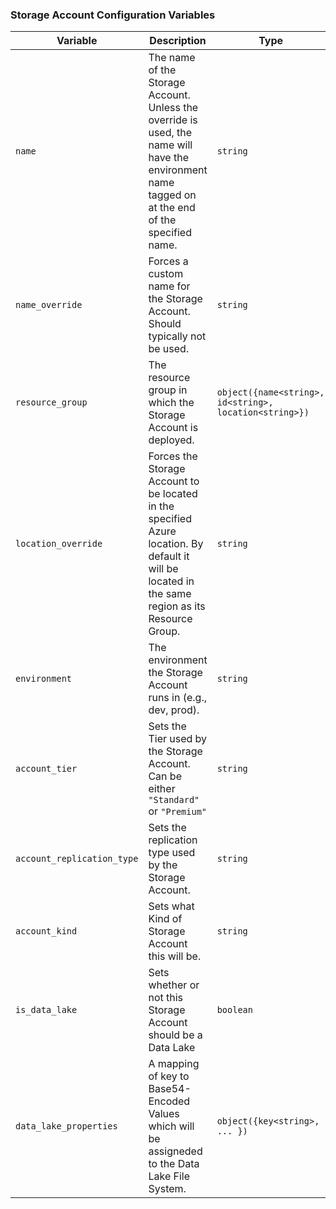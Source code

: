 ### Storage Account Configuration Variables

| **Variable**               | **Description**                                                                                  | **Type**     | **Default** |
|----------------------------|--------------------------------------------------------------------------------------------------|--------------|-------------|
| `name`                     | The name of the Storage Account. Unless the override is used, the name will have the environment name tagged on at the end of the specified name.  |`string`| N/A |
| `name_override`            | Forces a custom name for the Storage Account. Should typically not be used.                      | `string`     | ""          |
| `resource_group`           | The resource group in which the Storage Account is deployed.                                     | `object({name<string>, id<string>, location<string>})`         | N/A |
| `location_override`        | Forces the Storage Account to be located in the specified Azure location. By default it will be located in the same region as its Resource Group.  |`string`| ""  |
| `environment`              | The environment the Storage Account runs in (e.g., dev, prod).                                   | `string`     | N/A         |
| `account_tier`             | Sets the Tier used by the Storage Account. Can be either `"Standard"` or `"Premium"`             | `string`     | "Standard"  |
| `account_replication_type` | Sets the replication type used by the Storage Account.                                           | `string`     | N/A         |
| `account_kind`             | Sets what Kind of Storage Account this will be.                                                  | `string`     | "StorageV2" |
| `is_data_lake`             | Sets whether or not this Storage Account should be a Data Lake                                   | `boolean`    | `false`     |
| `data_lake_properties`     | A mapping of key to Base54-Encoded Values which will be assigneded to the Data Lake File System. | `object({key<string>, ... })` | `object({})` |